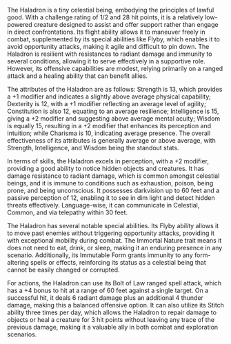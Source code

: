 The Haladron is a tiny celestial being, embodying the principles of lawful good. With a challenge rating of 1/2 and 28 hit points, it is a relatively low-powered creature designed to assist and offer support rather than engage in direct confrontations. Its flight ability allows it to maneuver freely in combat, supplemented by its special abilities like Flyby, which enables it to avoid opportunity attacks, making it agile and difficult to pin down. The Haladron is resilient with resistances to radiant damage and immunity to several conditions, allowing it to serve effectively in a supportive role. However, its offensive capabilities are modest, relying primarily on a ranged attack and a healing ability that can benefit allies.

The attributes of the Haladron are as follows: Strength is 13, which provides a +1 modifier and indicates a slightly above average physical capability; Dexterity is 12, with a +1 modifier reflecting an average level of agility; Constitution is also 12, equating to an average resilience; Intelligence is 15, giving a +2 modifier and suggesting above average mental acuity; Wisdom is equally 15, resulting in a +2 modifier that enhances its perception and intuition; while Charisma is 10, indicating average presence. The overall effectiveness of its attributes is generally average or above average, with Strength, Intelligence, and Wisdom being the standout stats.

In terms of skills, the Haladron excels in perception, with a +2 modifier, providing a good ability to notice hidden objects and creatures. It has damage resistance to radiant damage, which is common amongst celestial beings, and it is immune to conditions such as exhaustion, poison, being prone, and being unconscious. It possesses darkvision up to 60 feet and a passive perception of 12, enabling it to see in dim light and detect hidden threats effectively. Language-wise, it can communicate in Celestial, Common, and via telepathy within 30 feet.

The Haladron has several notable special abilities. Its Flyby ability allows it to move past enemies without triggering opportunity attacks, providing it with exceptional mobility during combat. The Immortal Nature trait means it does not need to eat, drink, or sleep, making it an enduring presence in any scenario. Additionally, its Immutable Form grants immunity to any form-altering spells or effects, reinforcing its status as a celestial being that cannot be easily changed or corrupted.

For actions, the Haladron can use its Bolt of Law ranged spell attack, which has a +4 bonus to hit at a range of 60 feet against a single target. On a successful hit, it deals 6 radiant damage plus an additional 4 thunder damage, making this a balanced offensive option. It can also utilize its Stitch ability three times per day, which allows the Haladron to repair damage to objects or heal a creature for 3 hit points without leaving any trace of the previous damage, making it a valuable ally in both combat and exploration scenarios.